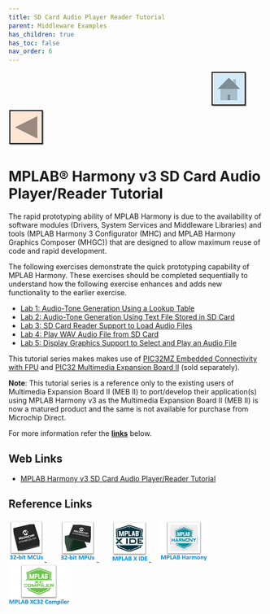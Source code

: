 ```yaml
---
title: SD Card Audio Player Reader Tutorial
parent: Middleware Examples
has_children: true
has_toc: false
nav_order: 6
---
```


&nbsp;&nbsp;&nbsp;&nbsp;&nbsp;&nbsp;&nbsp;&nbsp;&nbsp;&nbsp;&nbsp;&nbsp;&nbsp;&nbsp;&nbsp;&nbsp;&nbsp;&nbsp;&nbsp;&nbsp;&nbsp;&nbsp;&nbsp;&nbsp;&nbsp;&nbsp;&nbsp;&nbsp; &nbsp;&nbsp;&nbsp;&nbsp;&nbsp;&nbsp;&nbsp;&nbsp;&nbsp;&nbsp;&nbsp;&nbsp;&nbsp;&nbsp;&nbsp;&nbsp;&nbsp;&nbsp;&nbsp;&nbsp;&nbsp;&nbsp;&nbsp;&nbsp;&nbsp;&nbsp;&nbsp;&nbsp;&nbsp;&nbsp;&nbsp;&nbsp;&nbsp;&nbsp;&nbsp;&nbsp;&nbsp;&nbsp;&nbsp;&nbsp;&nbsp;&nbsp;&nbsp;&nbsp;&nbsp;&nbsp;&nbsp;&nbsp;&nbsp;&nbsp;&nbsp;&nbsp;&nbsp;&nbsp;&nbsp;&nbsp;&nbsp;&nbsp;&nbsp;&nbsp;&nbsp;&nbsp;&nbsp;&nbsp;&nbsp;&nbsp;&nbsp;&nbsp;&nbsp;&nbsp;&nbsp;&nbsp;[<img src="../../r_images/quick_home.png" title="Home">](../../../readme.md) [<img src="../../r_images/quick_back.png"  title="Back">](../readme.md)
# MPLAB® Harmony v3 SD Card Audio Player/Reader Tutorial


The rapid prototyping ability of MPLAB Harmony is due to the availability of software modules (Drivers, System Services and Middleware Libraries) and tools (MPLAB Harmony 3 Configurator (MHC) and MPLAB Harmony Graphics Composer (MHGC)) that are designed to allow maximum reuse of code and rapid development.

The following exercises demonstrate the quick prototyping capability of MPLAB Harmony. These exercises should be completed sequentially to understand how the following exercise enhances and adds new functionality to the earlier exercise.

- [Lab 1: Audio-Tone Generation Using a Lookup Table](./audio_tone_using_a_lookup_table/readme.md)
- [Lab 2: Audio-Tone Generation Using Text File Stored in SD Card](./audio_tone_using_text_file_in_sd_card/readme.md)
- [Lab 3: SD Card Reader Support to Load Audio Files](./sd_card_reader_to_load_audio_files/readme.md)
- [Lab 4: Play WAV Audio File from SD Card](./play_wav_audio_file_from_sd_card/readme.md)
- [Lab 5: Display Graphics Support to Select and Play an Audio File](./display_graphics_to_select_and_play_audio_file/readme.md)

This tutorial series makes makes use of <a href="http://www.microchip.com/Developmenttools/ProductDetails.aspx?PartNO=DM320007" target="_blank">PIC32MZ Embedded Connectivity with FPU</a> and <a href="https://www.microchip.com/DevelopmentTools/ProductDetails/DM320005-5" target="_blank">PIC32 Multimedia Expansion Board II</a> (sold separately).

**Note**: This tutorial series is a reference only to the existing users of Multimedia Expansion Board II (MEB II) to port/develop their application(s) using MPLAB Harmony v3 as the Multimedia Expansion Board II (MEB II) is now a matured product and the same is not available for purchase from Microchip Direct.

For more information refer the **[links](#Web-Links)** below.

## <a id="Web-Links"> </a>
## Web Links

- <a href="https://microchipdeveloper.com/harmony3:audio-player" target="_blank">MPLAB Harmony v3 SD Card Audio Player/Reader Tutorial</a>


## Reference Links
[<a href="https://www.microchip.com/design-centers/32-bit" target="_blank"> <img src="../../r_images/32_bit_mcus.png"> </a>]()  &nbsp; &nbsp; &nbsp; [<a href="https://www.microchip.com/design-centers/32-bit-mpus" target="_blank"> <img src="../../r_images/32_bit_mpus.png"> </a>]()  &nbsp; &nbsp; &nbsp; [<a href="https://www.microchip.com/mplab/mplab-x-ide" target="_blank"> <img src="../../r_images/mplab_x_ide.png"> </a>]()  &nbsp; &nbsp; [<a href="https://www.microchip.com/mplab/mplab-harmony" target="_blank"> <img src="../../r_images/mplab_harmony.png"> </a>]() [<a href="https://www.microchip.com/mplab/compilers" target="_blank"> <img src="../../r_images/mplab_compiler.png"> </a>]()  

